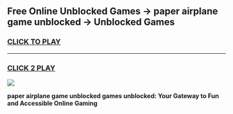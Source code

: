 
## Free Online Unblocked Games → paper airplane game unblocked → Unblocked Games
<h3>
<a href="https://premium.freeplayer.one?title=paper_airplane_game_unblocked&ref=21F">CLICK TO PLAY</a></h3>
<hr>

<h3>
<a href="https://premium.freeplayer.one?title=paper_airplane_game_unblocked&ref=21F">CLICK 2 PLAY</a>
  
</h3>

<a href="https://premium.freeplayer.one?title=paper_airplane_game_unblocked&ref=21F/"><img src="https://clearcache.store/games.png"></a>


**paper airplane game unblocked games unblocked: Your Gateway to Fun and Accessible Online Gaming**
